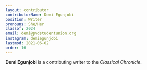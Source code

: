 ```yaml
---
layout: contributor
contributorName: Demi Egunjobi
position: Writer
pronouns: She/Her
classof: 2024
email: demi@pvdstudentunion.org
instagram: demiegunjobi
lastmod: 2021-06-02
order: 16
---
```

**Demi Egunjobi** is a contributing writer to the *Classical Chronicle*.
